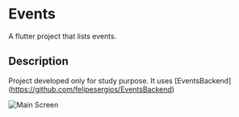 # Events

A flutter project that lists events.

## Description

Project developed only for study purpose.
It uses [EventsBackend] (https://github.com/felipesergios/EventsBackend)

![Main Screen](https://github.com/AnnaAlbuquerque/Events/blob/main/assets/app=img.png?raw=true)
